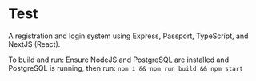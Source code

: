 # Test

A registration and login system using Express, Passport, TypeScript, and NextJS (React).

To build and run: Ensure NodeJS and PostgreSQL are installed and PostgreSQL is running,
then run: `npm i && npm run build && npm start`
